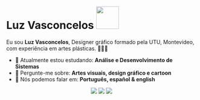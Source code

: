   # Luz Vasconcelos <img src="https://66.media.tumblr.com/tumblr_ma9eb9FcDa1rfjowdo1_500.gif" width="60px">

Eu sou <strong>Luz Vasconcelos</strong>, Designer gráfico formado pela UTU, Montevideo, com experiência em artes plásticas. 👨🏻‍💻 

- 🚀 Atualmente estou estudando: <strong>Análise e Desenvolvimento de Sistemas</strong> 
- 💬 Pergunte-me sobre: <strong>Artes visuais, design gráfico e cartoon</strong>
- 📣 Nós podemos falar em: <strong>Português, español & english</strong>

<div align="center">

  <a href="#" alt="Gmail">
    <img src="https://img.shields.io/badge/-Gmail-FF0000?style=flat-square&labelColor=FF0000&logo=gmail&logoColor=white&link=mailto:luz.vasconcelosttt@gmail.com"/></a>

  <a href="#" alt="Linkedin">
    <img src="https://img.shields.io/badge/-Linkedin-0e76a8?style=flat-square&logo=Linkedin&logoColor=white&link=https://www.linkedin.com/in/luz-vasconcelos-264286364/" /></a>

  <a href="#" alt="Instagram">
    <img src="https://img.shields.io/badge/-Instagram-DF0174?style=flat-square&labelColor=DF0174&logo=instagram&logoColor=white&link=https://www.instagram.com/luzvsc/"/></a>

</div>
